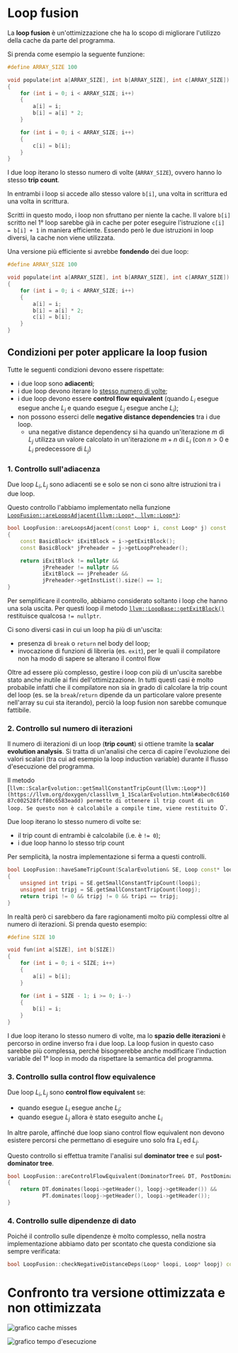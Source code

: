 # Loop fusion

La **loop fusion** è un'ottimizzazione che ha lo scopo di migliorare l'utilizzo della cache da parte del programma.

Si prenda come esempio la seguente funzione:

``` c
#define ARRAY_SIZE 100

void populate(int a[ARRAY_SIZE], int b[ARRAY_SIZE], int c[ARRAY_SIZE])
{
    for (int i = 0; i < ARRAY_SIZE; i++)
    {
        a[i] = i;
        b[i] = a[i] * 2;
    }

    for (int i = 0; i < ARRAY_SIZE; i++)
    {
        c[i] = b[i];
    }
}
```

I due loop iterano lo stesso numero di volte (`ARRAY_SIZE`), ovvero hanno lo stesso **trip count**.

In entrambi i loop si accede allo stesso valore `b[i]`, una volta in scrittura ed una volta in scrittura.

Scritti in questo modo, i loop non sfruttano per niente la cache. Il valore `b[i]` scritto nel 1° loop sarebbe già in cache per poter eseguire l'istruzione `c[i] = b[i] + 1` in maniera efficiente. Essendo però le due istruzioni in loop diversi, la cache non viene utilizzata.

Una versione più efficiente si avrebbe **fondendo** dei due loop:
``` c
#define ARRAY_SIZE 100

void populate(int a[ARRAY_SIZE], int b[ARRAY_SIZE], int c[ARRAY_SIZE])
{
    for (int i = 0; i < ARRAY_SIZE; i++)
    {
        a[i] = i;
        b[i] = a[i] * 2;
        c[i] = b[i];
    }
}
```

## Condizioni per poter applicare la loop fusion

Tutte le seguenti condizioni devono essere rispettate:

- i due loop sono **adiacenti**;
- i due loop devono iterare lo <u>stesso numero di volte</u>;
- i due loop devono essere **control flow equivalent** (quando $L_i$ esegue esegue anche $L_j$ e quando esegue $L_j$ esegue anche $L_i$);
- non possono esserci delle **negative distance dependencies** tra i due loop.
  - una negative distance dependency si ha quando un'iterazione $m$ di $L_j$ utilizza un valore calcolato in un'iterazione $m + n$ di $L_i$ (con $n > 0$ e $L_i$ predecessore di $L_j$)

### 1. Controllo sull'adiacenza

Due loop $L_i, L_j$ sono adiacenti se e solo se non ci sono altre istruzioni tra i due loop.

Questo controllo l'abbiamo implementato nella funzione [`LoopFusion::areLoopsAdjacent(llvm::Loop*, llvm::Loop*)`](https://github.com/rickysixx/Linguaggi-e-Compilatori-2022-2023/blob/LoopFusion/LoopFusion/lib/LoopFusion.cpp#LL53C24-L53C24):

``` c++
bool LoopFusion::areLoopsAdjacent(const Loop* i, const Loop* j) const
{
    const BasicBlock* iExitBlock = i->getExitBlock();
    const BasicBlock* jPreheader = j->getLoopPreheader();

    return iExitBlock != nullptr &&
           jPreheader != nullptr &&
           iExitBlock == jPreheader &&
           jPreheader->getInstList().size() == 1;
}
```

Per semplificare il controllo, abbiamo considerato soltanto i loop che hanno una sola uscita. Per questi loop il metodo [`llvm::LoopBase::getExitBlock()`](https://llvm.org/doxygen/classllvm_1_1LoopBase.html#ab48af53a5000ecede46c76dabb4578d2) restituisce qualcosa `!= nullptr`.

Ci sono diversi casi in cui un loop ha più di un'uscita:
- presenza di `break` o `return` nel body del loop;
- invocazione di funzioni di libreria (es. `exit`), per le quali il compilatore non ha modo di sapere se alterano il control flow

Oltre ad essere più complesso, gestire i loop con più di un'uscita sarebbe stato anche inutile ai fini dell'ottimizzazione. In tutti questi casi è molto probabile infatti che il compilatore non sia in grado di calcolare la trip count del loop (es. se la `break`/`return` dipende da un particolare valore presente nell'array su cui sta iterando), perciò la loop fusion non sarebbe comunque fattibile.

### 2. Controllo sul numero di iterazioni

Il numero di iterazioni di un loop (**trip count**) si ottiene tramite la **scalar evolution analysis**. Si tratta di un'analisi che cerca di capire l'evoluzione dei valori scalari (tra cui ad esempio la loop induction variable) durante il flusso d'esecuzione del programma.

Il metodo [`llvm::ScalarEvolution::getSmallConstantTripCount(llvm::Loop*)](https://llvm.org/doxygen/classllvm_1_1ScalarEvolution.html#abec0c616087c002528fcf80c6583eadd) permette di ottenere il trip count di un loop. Se questo non è calcolabile a compile time, viene restituito `0`.

Due loop iterano lo stesso numero di volte se:
- il trip count di entrambi è calcolabile (i.e. è `!= 0`);
- i due loop hanno lo stesso trip count

Per semplicità, la nostra implementazione si ferma a questi controlli.

``` c++
bool LoopFusion::haveSameTripCount(ScalarEvolution& SE, Loop const* loopi, Loop const* loopj) const
{
    unsigned int tripi = SE.getSmallConstantTripCount(loopi);
    unsigned int tripj = SE.getSmallConstantTripCount(loopj);
    return tripi != 0 && tripj != 0 && tripi == tripj;
}
```

In realtà però ci sarebbero da fare ragionamenti molto più complessi oltre al numero di iterazioni. Si prenda questo esempio:

``` c
#define SIZE 10

void fun(int a[SIZE], int b[SIZE])
{
    for (int i = 0; i < SIZE; i++)
    {
        a[i] = b[i];
    }

    for (int i = SIZE - 1; i >= 0; i--)
    {
        b[i] = i;
    }
}
```

I due loop iterano lo stesso numero di volte, ma lo **spazio delle iterazioni** è percorso in ordine inverso fra i due loop. La loop fusion in questo caso sarebbe più complessa, perché bisognerebbe anche modificare l'induction variable del 1° loop in modo da rispettare la semantica del programma.

### 3. Controllo sulla control flow equivalence

Due loop $L_i, L_j$ sono **control flow equivalent** se:
- quando esegue $L_i$ esegue anche $L_j$;
- quando esegue $L_j$ allora è stato eseguito anche $L_i$

In altre parole, affinché due loop siano control flow equivalent non devono esistere percorsi che permettano di eseguire uno solo fra $L_i$ ed $L_j$.

Questo controllo si effettua tramite l'analisi sul **dominator tree** e sul **post-dominator tree**.

``` c++
bool LoopFusion::areControlFlowEquivalent(DominatorTree& DT, PostDominatorTree& PT, const Loop* loopi, const Loop* loopj) const
{
    return DT.dominates(loopi->getHeader(), loopj->getHeader()) &&
           PT.dominates(loopj->getHeader(), loopi->getHeader());
}
```

### 4. Controllo sulle dipendenze di dato

Poiché il controllo sulle dipendenze è molto complesso, nella nostra implementazione abbiamo dato per scontato che questa condizione sia sempre verificata:

``` c++
bool LoopFusion::checkNegativeDistanceDeps(Loop* loopi, Loop* loopj) const { return true; }
```

# Confronto tra versione ottimizzata e non ottimizzata 

![grafico cache misses](diagrams/diagram_cache)

![grafico tempo d'esecuzione](diagrams/diagram_exec)

